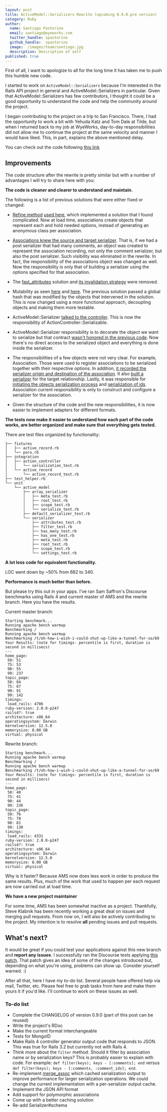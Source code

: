 ```yaml
---
layout: post
title: ActiveModel::Serializers Rewrite (upcoming 0.9.0.pre version)
category: Ruby
author:
  name: Santiago Pastorino
  email: santiago@wyeworks.com
  twitter_handle: spastorino
  github_handle:  spastorino
  image:  /images/team/santiago.jpg
  description: Description of self
published: true
---
```


First of all, I want to apologize to all for the long time it has taken me to push this humble new code. 

I started to work on `ActiveModel::Serializers` because I'm interested in the Rails API project in general and ActiveModel::Serializers in particular. Given that ActiveModel::Serializers has few contributors, I thought it could be a good opportunity to understand the code and help the community around the project.

<!--more-->

I began contributing to the project on a trip to San Francisco. There, I had the opportunity to work a bit with Yehuda Katz and Tom Dale at Tilde, but when I returned back to my job at WyeWorks, day-to-day responsibilities did not allow me to continue the project at the same velocity and manner I would have liked. This, in part, explains the above mentioned delay.

You can check out the code following [this link](https://github.com/rails-api/active_model_serializers/compare/919bb3840107...c65d387705ec)

## Improvements

The code structure after the rewrite is pretty similar but with a number of advantages I will try to share here with you:

**The code is cleaner and clearer to understand and maintain.**

The following is a list of previous solutions that were either fixed or changed:

- [Refine method](https://github.com/rails-api/active_model_serializers/blob/731528e1/lib/active_model/serializer/associations.rb#L7-29) [used here](https://github.com/rails-api/active_model_serializers/blob/731528e1/lib/active_model/serializer.rb#L128), which implemented a solution that I found complicated. Now at load time, associations create objects that represent each and hold needed options, instead of generating an anonymous class per association.

- [Associations knew the source and target serializer](https://github.com/rails-api/active_model_serializers/blob/731528e1/lib/active_model/serializer/associations.rb#L49-56). That is, if we had a post serializer that had many comments, an object was created to represent the association recording, not only the comment serializer, but also the post serializer. Such visibility was eliminated in the rewrite. In fact, the responsibility of the associations object was changed as well. Now the responsibility is only that of building a serializer using the options specified for that association.

- The [fast_attributes](https://github.com/rails-api/active_model_serializers/blob/731528e1/lib/active_model/serializer.rb#L453-467) solution and [its invalidation strategy](https://github.com/rails-api/active_model_serializers/blob/731528e1/lib/active_model/serializer.rb#L105-111) were removed.

- Mutability as seen [here](https://github.com/rails-api/active_model_serializers/blob/731528e1/lib/active_model/serializer.rb#L395) and [here](https://github.com/rails-api/active_model_serializers/blob/731528e1/lib/active_model/serializer.rb#L418). The previous solution passed a global hash that was modified by the objects that intervened in the solution. This is now changed using a more functional approach, decoupling objects and making them more testable.

- ActiveModel::Serializer [talked to the controller](https://github.com/rails-api/active_model_serializers/blob/731528e1/lib/active_model/serializer.rb#L260-287).
This is now the responsibility of ActionController::Serializable.

- ActiveModel::Serializer responsibility is to decorate the object we want to serialize but that contract [wasn't honored in the previous code](https://github.com/rails-api/active_model_serializers/blob/731528e1/lib/active_model/serializer/associations.rb#L137). Now there's no direct access to the serialized object and everything is done inside the serializer.

- The responsibilities of a few objects were not very clear. 
For example, Association.
Those were used to register associations to be serialized together with their respective options. In addition, [it recorded the serializer origin and destination of the association](https://github.com/rails-api/active_model_serializers/blob/731528e1/lib/active_model/serializer/associations.rb#L49-56). It also [built a serializer](https://github.com/rails-api/active_model_serializers/blob/731528e1/lib/active_model/serializer/associations.rb#L92-100) for the target relationship. Lastly, it was responsible for [initiating the objects serialization process](https://github.com/rails-api/active_model_serializers/blob/731528e1/lib/active_model/serializer/associations.rb#L122-126) and [serialization of ids](https://github.com/rails-api/active_model_serializers/blob/731528e1/lib/active_model/serializer/associations.rb#L134-143). Association current responsibility is only to construct and configure a serializer for the association.

- Given the structure of the code and the new responsibilities, it is now easier to implement adapters for different formats.


**The tests now make it easier to understand how each part of the code works, are better organized and make sure that everything gets tested.**

There are test files organized by functionality:

<pre><code>├── fixtures
│   ├── active_record.rb
│   └── poro.rb
├── integration
│   ├── action_controller
│   │   └── serialization_test.rb
│   └── active_record
│       └── active_record_test.rb
├── test_helper.rb
└── unit
    └── active_model
        ├── array_serializer
        │   ├── meta_test.rb
        │   ├── root_test.rb
        │   ├── scope_test.rb
        │   └── serialize_test.rb
        ├── default_serializer_test.rb
        └── serializer
            ├── attributes_test.rb
            ├── filter_test.rb
            ├── has_many_test.rb
            ├── has_one_test.rb
            ├── meta_test.rb
            ├── root_test.rb
            ├── scope_test.rb
            └── settings_test.rb
</code></pre>

**A lot less code for equivalent functionality.**

LOC went down by ~50% from 682 to 340.

**Performance is much better than before.**

But please try this out in your apps. I've ran Sam Saffron's Discourse benchmarks using Rails 4 and current master of AMS and the rewrite branch. Here you have the results.

Current master branch:

<pre><code>Starting benchmark...
Running apache bench warmup
Benchmarking /
Running apache bench warmup
Benchmarking /t/oh-how-i-wish-i-could-shut-up-like-a-tunnel-for-so/69
Your Results: (note for timings- percentile is first, duration is second in millisecs)
---
home_page:
 50: 51
 75: 53
 90: 55
 99: 237
topic_page:
 50: 84
 75: 87
 90: 91
 99: 142
timings:
 load_rails: 4786
ruby-version: 2.0.0-p247
rails4?: true
architecture: x86_64
operatingsystem: Darwin
kernelversion: 12.5.0
memorysize: 8.00 GB
virtual: physical
</code></pre>

Rewrite branch:

<pre><code>Starting benchmark...
Running apache bench warmup
Benchmarking /
Running apache bench warmup
Benchmarking /t/oh-how-i-wish-i-could-shut-up-like-a-tunnel-for-so/69
Your Results: (note for timings- percentile is first, duration is second in millisecs)
---
home_page:
 50: 40
 75: 41
 90: 44
 99: 236
topic_page:
 50: 76
 75: 78
 90: 81
 99: 130
timings:
 load_rails: 4331
ruby-version: 2.0.0-p247
rails4?: true
architecture: x86_64
operatingsystem: Darwin
kernelversion: 12.5.0
memorysize: 8.00 GB
virtual: physical
</code></pre>

Why is it faster? Because AMS now does less work in order to produce the same results. Plus, much of the work that used to happen per each request are now carried out at load time.

**We have a new project maintainer**

For some time, AMS has been somewhat inactive as a project. Thankfully, Steve Klabnik has been recently working a great deal on issues and merging pull requests. From now on, I will also be actively contributing to the project. My intention is to resolve **all** pending issues and pull requests.

## What's next?

It would be great if you could test your applications against this new branch and **report any issues**. I successfully ran the Discourse tests applying [this patch](https://gist.github.com/spastorino/6991672). That patch gives an idea of some of the changes introduced but, depending on what you're using, problems can show up. Consider yourself warned. :)

After all that, here I have my to-do list. Several people have offered help via mail, Twitter, etc. Please feel free to grab tasks from here and make them yours it if you'd like. I'll continue to work on these issues as well.

### To-do list

- Complete the CHANGELOG of version 0.9.0 (part of this post can be reused)
- Write the project's RDoc
- Make the current format interchangeable
- Tests for MongoID
- Make Rails 4 controller generator output code that responds to JSON. This was true for Rails 3.2 but currently not with Rails 4.
- Think more about the `filter` method. Should it filter by association name or by serialization keys? This is probably easier to explain with code. For example: `def filter(keys); keys - [:comments]; end` versus `def filter(keys); keys - [:comments, :comment_ids]; end`.
- Re-implement [merge_assoc](https://github.com/rails-api/active_model_serializers/blob/731528e1/lib/active_model/serializer.rb#L430-449) which cached serialization output to improve performance for larger serialization operations. We could change the current implementation with a per-serializer output cache.
- Implement the JSON API format
- Add support for polymorphic associations
- Come up with a better caching solution
- Re-add Serializer#schema
